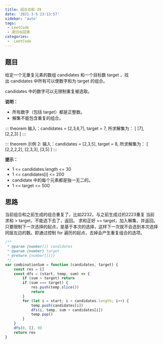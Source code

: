 ```yaml
---
title: 组合总和-39
date: '2021-3-5 23:13:57'
sidebar: 'auto'
tags:
 - LeetCode
 - 递归与回溯
categories:
 -  LeetCode
---
```


## 题目
给定一个无重复元素的数组 candidates 和一个目标数 target ，找出 candidates 中所有可以使数字和为 target 的组合。

candidates 中的数字可以无限制重复被选取。

**说明：**

* 所有数字（包括 target）都是正整数。
* 解集不能包含重复的组合。 

::: theorem
输入：candidates = [2,3,6,7], target = 7,
所求解集为：
[
  [7],
  [2,2,3]
]
:::

::: theorem
示例 2:
输入：candidates = [2,3,5], target = 8,
所求解集为：
[
  [2,2,2,2],
  [2,3,3],
  [3,5]
]
:::

**提示：**

* 1 <= candidates.length <= 30
* 1 <= candidates[i] <= 200
* candidate 中的每个元素都是独一无二的。
* 1 <= target <= 500

## 思路
当前组合和之前生成的组合重复了，比如2232，与之前生成过的2223重复
当前求和 > target，不能选下去了，返回。
求和正好 == target，加入解集，并返回。
只要限制下一次选择的起点，是基于本次的选择，这样下一次就不会选到本次选择同层左边的数。即通过控制 for 遍历的起点，去掉会产生重复组合的选项。

```js 
/**
 * @param {number[]} candidates
 * @param {number} target
 * @return {number[][]}
 */
var combinationSum = function (candidates, target) {
    const res = []
    const dfs = (start, temp, sum) => {
        if (sum > target) return
        if (sum === target) {
            res.push(temp.slice())
            return
        }
        for (let i = start; i < candidates.length; i++) {
            temp.push(candidates[i])
            dfs(i, temp, sum + candidates[i])
            temp.pop()
        }
    }
    dfs(0, [], 0)
    return res
}
```